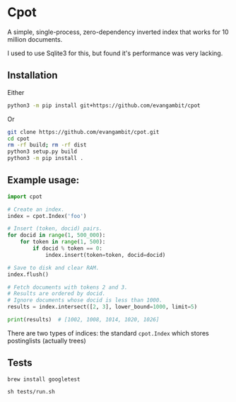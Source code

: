 # Cpot

A simple, single-process, zero-dependency inverted index that works for 10 million documents.

I used to use Sqlite3 for this, but found it's performance was very lacking.

## Installation

Either

```bash
python3 -m pip install git+https://github.com/evangambit/cpot
```

Or

```bash
git clone https://github.com/evangambit/cpot.git
cd cpot
rm -rf build; rm -rf dist
python3 setup.py build
python3 -m pip install .
```

## Example usage:

```python
import cpot

# Create an index.
index = cpot.Index('foo')

# Insert (token, docid) pairs.
for docid in range(1, 500_000):
	for token in range(1, 500):
		if docid % token == 0:
			index.insert(token=token, docid=docid)

# Save to disk and clear RAM.
index.flush()

# Fetch documents with tokens 2 and 3.
# Results are ordered by docid.
# Ignore documents whose docid is less than 1000.
results = index.intersect([2, 3], lower_bound=1000, limit=5)

print(results)  # [1002, 1008, 1014, 1020, 1026]
```

There are two types of indices: the standard `cpot.Index` which stores postinglists (actually trees)

## Tests

```
brew install googletest

sh tests/run.sh
```

